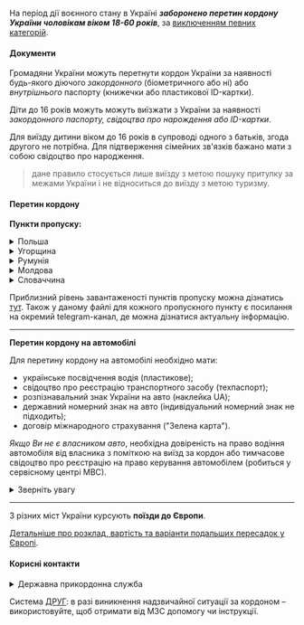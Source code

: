 
На період дії воєнного стану в Україні ***заборонено перетин кордону України чоловікам віком 18-60 років***, за [виключенням певних категорій](/article/967d36586e88ccb1a3d0720b3).

#### Документи

Громадяни України можуть перетнути кордон України за наявності будь-якого діючого *закордонного* (біометричного або ні) або *внутрішнього* паспорту (книжечки або пластикової ID-картки).


Діти до 16 років можуть можуть виїзжати з України за наявності *закордонного паспорту, свідоцтва про нарождення або ID-картки*.

 Для виїзду дитини віком до 16 років в супроводі одного з батьків, згода другого не потрібна. Для підтверження сімейних зв'язків бажано мати з собою свідоцтво про народження.
 > дане правило стосується лише виїзду з метою пошуку притулку за межами України і не відноситься до виїзду з метою туризму.




#### Перетин кордону


**Пункти пропуску:**

<details>
<summary>Польша</summary>

- Долгобичув – Угринів;
- Гребенне – Рава-Руська;
- Будомєж – Грушів; 
- Кросценко – Смільниця;
- Корчова – Краковець;
- Медика – Шегині;
- Устилуг - Зосін;
- Ягодин - Дорогуськ (пропуск тимчасово не здійснюється).

[Розташування пунктів пропуску](https://www.google.pl/maps/@50.3208529,23.3647549,8z/data=!3m1!4b1!4m3!11m2!2sPRvzTmIDQYyn4LULj607mw!3e3).

[Переглянути приблизний час очікування в пунктах пропуску до Польші та стан черг](https://novosti.sprosi.eu/ua-pl/#h-%D0%BE%D1%87%D0%B5%D1%80%D0%B5%D0%B4%D1%8C-%D0%BD%D0%B0-%D0%B3%D1%80%D0%B0%D0%BD%D0%B8%D1%86%D0%B5-%D0%B2-%D0%BD%D0%B0%D0%BF%D1%80%D0%B0%D0%B2%D0%BB%D0%B5%D0%BD%D0%B8%D0%B8-%D1%83%D0%BA%D1%80%D0%B0%D0%B8%D0%BD%D0%B0-%D0%BF%D0%BE%D0%BB%D1%8C%D1%88%D0%B0-%D1%81%D0%B5%D0%B9%D1%87%D0%B0%D1%81). 

</details>

<details>
<summary>Угорщина</summary>

- Вилок - Тісабеч;
- Чоп (Тиса) - Захонь (без пропуску пішоходів);
- Лужанка - Берегшурань;
- Косино - Барабаш (працює з 8:00 до 20:00);
- Дзвінкове - Лонья (працює з 8:00 до 19:00).

</details>

<details>
<summary>Румунія</summary>

- Дяково-Халмеу (Закарпатська область)
- Солотвино - Сігету-Мармацій (Закарпатська область)
- Порубне - Сірет (Чернівецька область)
- Вікшани - Вадул-Сірет (Чернівецька область)
- Дяківці-Раковець (Чернівецька область)
- Красноїльськ-Вікову де Сус (Чернівецька область).

Всі пункти пропуску працюють цілодобово.

</details>

<details>
<summary>Молдова</summary>

закрито пункти пропуску на центральній ділянці українсько-молдовського кордону (на придністровському сегменті)

можливі перебої в роботі деяких пунктів пропуску через ворожі обстріли та пошкодженням інфраструктури 

[працюючі пункти пропуску](https://dpsu.gov.ua/ua/map)


</details>


<details>
<summary>Словаччина</summary>

- Ужгород - Вишнє Нємецьке
- Малий Березний - Убля
- Малі Селменці - Вельке Слеменце (для пішоходів та велосипедистів)


</details>

Приблизний рівень завантаженості пунктів пропуску можна дізнатись [тут](https://docs.google.com/spreadsheets/d/e/2PACX-1vTmKNAxZn2cPpBqPHnRx9Hc_GPzfi7U92h05hkNuES6pA8l7IcbfdRELMkTBWGcBFoRkUdwlnfX889X/pubhtml?gid=0&single=true&fbclid=IwAR0oIJADUc6cwvmqTJUqnxqK5RtKt5zNJs5eZ4-jD5xnpVzr_v7hG-DVavo).
Також у даному файлі для кожного пропускного пункту є посилання на окремий telegram-канал, де можна дізнатися актуальну інформацію.


***
**Перетин кордону на автомобілі**

Для перетину кордону на автомобілі необхідно мати:

- українське посвідчення водія (пластикове);
- свідоцтво про реєстрацію транспортного засобу (техпаспорт);
- розпізнавальний знак України на авто (наклейка UA);
- державний номерний знак на авто (індивідуальний номерний знак не підходить);
- договір міжнародного страхування ("Зелена карта").

*Якщо Ви не є власником авто*, необхідна довіреність на право водіння автомобіля від власника з поміткою на виїзд за кордон або тимчасове свідоцтво про реєстрацію на право керування автомобілем (робиться у сервісному центрі МВС).


<details>
<summary>Зверніть увагу</summary>

Черга на кордоні змінюється динамічно. Будьте готові, якщо доведеться чекати довше, ніж ви припускали. Якщо можливо, візьміть запас палива із собою (у каністрі).

"Зелена картка" забезпечує покриття Вашої відповідальності на дорозі, а не Вашого автомобіля в разі ДТП. 

На початку війни на наявність довіреності дивилися не завжди, але за законом вона обов'язкова.
</details>

***


З різних міст України курсують **поїзди до Європи**.

[Детальніше про розклад, вартість та варіанти подальших пересадок у Європі](/article/a9a8593c89203bf1b79d15929).



#### Корисні контакти
<details>
<summary>Державна прикордонна служба</summary>

Урядова "гаряча лінія" - 1545
Служба довіри - 1598 або +38 (044) 527-63-63
Поштова адреса для звернень: 01601, м. Київ, вул. Володимирська, 26 
Громадська приймальня: м. Київ, вул. Володимирська, 30;
e-mail: dovira@dpsu.gov.ua; zvernennia@dpsu.gov.ua

</details>

Cистема [ДРУГ](https://friend.mfa.gov.ua): в разі виникнення надзвичайної ситуації за кордоном – використовуйте, щоб отримати від МЗС допомогу чи інструкції.


